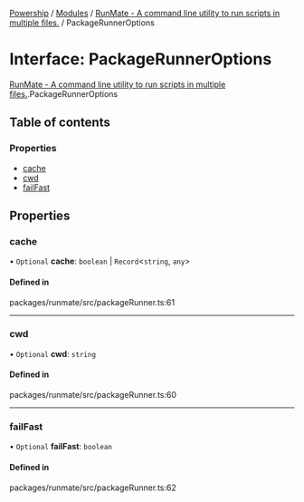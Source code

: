 [Powership](../README.md) / [Modules](../modules.md) / [RunMate - A command line utility to run scripts in multiple files.](../modules/RunMate___A_command_line_utility_to_run_scripts_in_multiple_files_.md) / PackageRunnerOptions

# Interface: PackageRunnerOptions

[RunMate - A command line utility to run scripts in multiple files.](../modules/RunMate___A_command_line_utility_to_run_scripts_in_multiple_files_.md).PackageRunnerOptions

## Table of contents

### Properties

- [cache](RunMate___A_command_line_utility_to_run_scripts_in_multiple_files_.PackageRunnerOptions.md#cache)
- [cwd](RunMate___A_command_line_utility_to_run_scripts_in_multiple_files_.PackageRunnerOptions.md#cwd)
- [failFast](RunMate___A_command_line_utility_to_run_scripts_in_multiple_files_.PackageRunnerOptions.md#failfast)

## Properties

### cache

• `Optional` **cache**: `boolean` \| `Record`<`string`, `any`\>

#### Defined in

packages/runmate/src/packageRunner.ts:61

___

### cwd

• `Optional` **cwd**: `string`

#### Defined in

packages/runmate/src/packageRunner.ts:60

___

### failFast

• `Optional` **failFast**: `boolean`

#### Defined in

packages/runmate/src/packageRunner.ts:62
